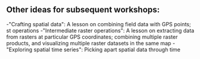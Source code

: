 ## Other ideas for subsequent workshops:

-"Crafting spatial data": A lesson on combining field data with GPS points; st operations
-"Intermediate raster operations": A lesson on extracting data from rasters at particular GPS coordinates; combining multiple raster products, and visualizing multiple raster datasets in the same map
-"Exploring spatial time series": Picking apart spatial data through time